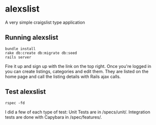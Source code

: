 # alexslist

A very simple craigslist type application

## Running alexslist

	bundle install
	rake db:create db:migrate db:seed
	rails server

Fire it up and sign up with the link on the top right. Once you're logged in you can create listings, categories and edit them. They are listed on the home page and call the listing details with Rails ajax calls. 

## Test alexslist

	rspec -fd

I did a few of each type of test:
Unit Tests are in /specs/unit/.
Integration tests are done with Capybara in /spec/features/.